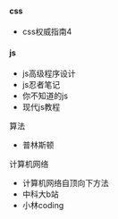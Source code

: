 #### css

- css权威指南4

#### js

- js高级程序设计
- js忍者笔记
- 你不知道的js
- 现代js教程











算法
- 普林斯顿

计算机网络
- 计算机网络自顶向下方法
- 中科大b站
- 小林coding


